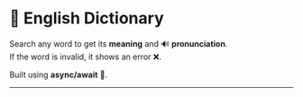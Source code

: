 # 📖 English Dictionary  
  
Search any word to get its **meaning** and 🔊 **pronunciation**.  
If the word is invalid, it shows an error ❌.  

Built using **async/await** 🚀.  

---


